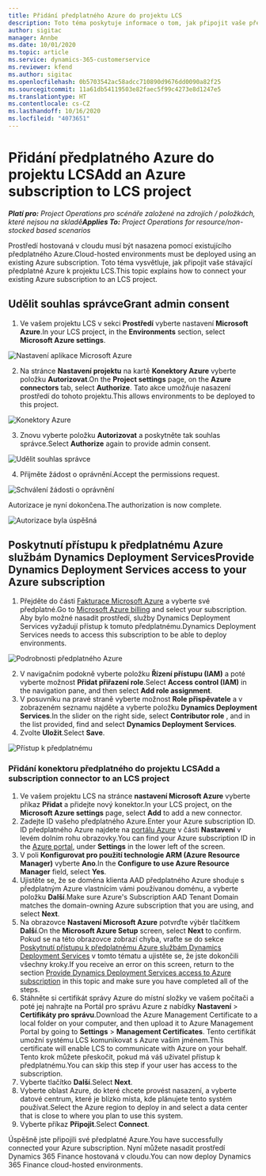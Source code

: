 ```yaml
---
title: Přidání předplatného Azure do projektu LCS
description: Toto téma poskytuje informace o tom, jak připojit vaše předplatné Azure k projektu LCS.
author: sigitac
manager: Annbe
ms.date: 10/01/2020
ms.topic: article
ms.service: dynamics-365-customerservice
ms.reviewer: kfend
ms.author: sigitac
ms.openlocfilehash: 0b5703542ac58adcc710890d9676dd0090a82f25
ms.sourcegitcommit: 11a61db54119503e82faec5f99c4273e8d1247e5
ms.translationtype: HT
ms.contentlocale: cs-CZ
ms.lasthandoff: 10/16/2020
ms.locfileid: "4073651"
---
```

# <a name="add-an-azure-subscription-to-lcs-project"></a><span data-ttu-id="337c4-103">Přidání předplatného Azure do projektu LCS</span><span class="sxs-lookup"><span data-stu-id="337c4-103">Add an Azure subscription to LCS project</span></span>

<span data-ttu-id="337c4-104">_**Platí pro:** Project Operations pro scénáře založené na zdrojích / položkách, které nejsou na skladě_</span><span class="sxs-lookup"><span data-stu-id="337c4-104">_**Applies To:** Project Operations for resource/non-stocked based scenarios_</span></span>

<span data-ttu-id="337c4-105">Prostředí hostovaná v cloudu musí být nasazena pomocí existujícího předplatného Azure.</span><span class="sxs-lookup"><span data-stu-id="337c4-105">Cloud-hosted environments must be deployed using an existing Azure subscription.</span></span> <span data-ttu-id="337c4-106">Toto téma vysvětluje, jak připojit vaše stávající předplatné Azure k projektu LCS.</span><span class="sxs-lookup"><span data-stu-id="337c4-106">This topic explains how to connect your existing Azure subscription to an LCS project.</span></span> 

## <a name="grant-admin-consent"></a><span data-ttu-id="337c4-107">Udělit souhlas správce</span><span class="sxs-lookup"><span data-stu-id="337c4-107">Grant admin consent</span></span>

1. <span data-ttu-id="337c4-108">Ve vašem projektu LCS v sekci **Prostředí** vyberte nastavení **Microsoft Azure**.</span><span class="sxs-lookup"><span data-stu-id="337c4-108">In your LCS project, in the **Environments** section, select **Microsoft Azure settings**.</span></span>

![Nastavení aplikace Microsoft Azure](./media/1MicrosoftAzureSettings.png)

2. <span data-ttu-id="337c4-110">Na stránce **Nastavení projektu** na kartě **Konektory Azure** vyberte položku **Autorizovat**.</span><span class="sxs-lookup"><span data-stu-id="337c4-110">On the **Project settings** page, on the **Azure connectors** tab, select **Authorize**.</span></span> <span data-ttu-id="337c4-111">Tato akce umožňuje nasazení prostředí do tohoto projektu.</span><span class="sxs-lookup"><span data-stu-id="337c4-111">This allows environments to be deployed to this project.</span></span>

![Konektory Azure](./media/2AzureConnectors.png)

3. <span data-ttu-id="337c4-113">Znovu vyberte položku **Autorizovat** a poskytněte tak souhlas správce.</span><span class="sxs-lookup"><span data-stu-id="337c4-113">Select **Authorize** again to provide admin consent.</span></span>

![Udělit souhlas správce](./media/3GrantAdminConsent.png)

4. <span data-ttu-id="337c4-115">Přijměte žádost o oprávnění.</span><span class="sxs-lookup"><span data-stu-id="337c4-115">Accept the permissions request.</span></span>

![Schválení žádosti o oprávnění](./media/4AcceptPermissionRequest.png)

<span data-ttu-id="337c4-117">Autorizace je nyní dokončena.</span><span class="sxs-lookup"><span data-stu-id="337c4-117">The authorization is now complete.</span></span> 

![Autorizace byla úspěšná](./media/5AuthorizationComplete.png)

## <a name="provide-dynamics-deployment-services-access-to-your-azure-subscription"></a><a name="provide"></a><span data-ttu-id="337c4-119">Poskytnutí přístupu k předplatnému Azure službám Dynamics Deployment Services</span><span class="sxs-lookup"><span data-stu-id="337c4-119">Provide Dynamics Deployment Services access to your Azure subscription</span></span>

1. <span data-ttu-id="337c4-120">Přejděte do části [Fakturace Microsoft Azure](https://portal.azure.com/#blade/Microsoft\_Azure\_Billing/SubscriptionsBlade) a vyberte své předplatné.</span><span class="sxs-lookup"><span data-stu-id="337c4-120">Go to [Microsoft Azure billing](https://portal.azure.com/#blade/Microsoft\_Azure\_Billing/SubscriptionsBlade) and select your subscription.</span></span> <span data-ttu-id="337c4-121">Aby bylo možné nasadit prostředí, služby Dynamics Deployment Services vyžadují přístup k tomuto předplatnému.</span><span class="sxs-lookup"><span data-stu-id="337c4-121">Dynamics Deployment Services needs to access this subscription to be able to deploy environments.</span></span>

![Podrobnosti předplatného Azure](./media/6AzureSubscription.png)

2. <span data-ttu-id="337c4-123">V navigačním podokně vyberte položku **Řízení přístupu (IAM)** a poté vyberte možnost **Přidat přiřazení role**.</span><span class="sxs-lookup"><span data-stu-id="337c4-123">Select **Access control (IAM)** in the navigation pane, and then select **Add role assignment**.</span></span>
3. <span data-ttu-id="337c4-124">V posuvníku na pravé straně vyberte možnost **Role přispěvatele** a v zobrazeném seznamu najděte a vyberte položku **Dynamics Deployment Services**.</span><span class="sxs-lookup"><span data-stu-id="337c4-124">In the slider on the right side, select **Contributor role** , and in the list provided, find and select **Dynamics Deployment Services**.</span></span> 
4. <span data-ttu-id="337c4-125">Zvolte **Uložit**.</span><span class="sxs-lookup"><span data-stu-id="337c4-125">Select **Save**.</span></span>

![Přístup k předplatnému](./media/7SubscriptionAccess.png)

### <a name="add-a-subscription-connector-to-an-lcs-project"></a><span data-ttu-id="337c4-127">Přidání konektoru předplatného do projektu LCS</span><span class="sxs-lookup"><span data-stu-id="337c4-127">Add a subscription connector to an LCS project</span></span>

1. <span data-ttu-id="337c4-128">Ve vašem projektu LCS na stránce **nastavení Microsoft Azure** vyberte příkaz **Přidat** a přidejte nový konektor.</span><span class="sxs-lookup"><span data-stu-id="337c4-128">In your LCS project, on the **Microsoft Azure settings** page, select **Add** to add a new connector.</span></span>
2. <span data-ttu-id="337c4-129">Zadejte ID vašeho předplatného Azure.</span><span class="sxs-lookup"><span data-stu-id="337c4-129">Enter your Azure subscription ID.</span></span> <span data-ttu-id="337c4-130">ID předplatného Azure najdete na [portálu Azure](https://ms.portal.azure.com/) v části **Nastavení** v levém dolním rohu obrazovky.</span><span class="sxs-lookup"><span data-stu-id="337c4-130">You can find your Azure subscription ID in the [Azure portal](https://ms.portal.azure.com/), under  **Settings**  in the lower left of the screen.</span></span>
3. <span data-ttu-id="337c4-131">V poli **Konfigurovat pro použití technologie ARM (Azure Resource Manager)** vyberte **Ano**.</span><span class="sxs-lookup"><span data-stu-id="337c4-131">In the **Configure to use Azure Resource Manager** field, select **Yes**.</span></span>
4. <span data-ttu-id="337c4-132">Ujistěte se, že se doména klienta AAD předplatného Azure shoduje s předplatným Azure vlastnícím vámi používanou doménu, a vyberte položku **Další**.</span><span class="sxs-lookup"><span data-stu-id="337c4-132">Make sure Azure's Subscription AAD Tenant Domain matches the domain-owning Azure subscription that you are using, and select **Next**.</span></span>
5. <span data-ttu-id="337c4-133">Na obrazovce **Nastavení Microsoft Azure** potvrďte výběr tlačítkem **Další**.</span><span class="sxs-lookup"><span data-stu-id="337c4-133">On the **Microsoft Azure Setup** screen, select **Next** to confirm.</span></span> <span data-ttu-id="337c4-134">Pokud se na této obrazovce zobrazí chyba, vraťte se do sekce [Poskytnutí přístupu k předplatnému Azure službám Dynamics Deployment Services](#provide) v tomto tématu a ujistěte se, že jste dokončili všechny kroky.</span><span class="sxs-lookup"><span data-stu-id="337c4-134">If you receive an error on this screen, return to the section [Provide Dynamics Deployment Services access to Azure subscription](#provide) in this topic and make sure you have completed all of the steps.</span></span>
6. <span data-ttu-id="337c4-135">Stáhněte si certifikát správy Azure do místní složky ve vašem počítači a poté jej nahrajte na Portál pro správu Azure z nabídky **Nastavení** > **Certifikáty pro správu**.</span><span class="sxs-lookup"><span data-stu-id="337c4-135">Download the Azure Management Certificate to a local folder on your computer, and then upload it to Azure Management Portal by going to **Settings** > **Management Certificates**.</span></span> <span data-ttu-id="337c4-136">Tento certifikát umožní systému LCS komunikovat s Azure vaším jménem.</span><span class="sxs-lookup"><span data-stu-id="337c4-136">This certificate will enable LCS to communicate with Azure on your behalf.</span></span> <span data-ttu-id="337c4-137">Tento krok můžete přeskočit, pokud má váš uživatel přístup k předplatnému.</span><span class="sxs-lookup"><span data-stu-id="337c4-137">You can skip this step if your user has access to the subscription.</span></span>
7. <span data-ttu-id="337c4-138">Vyberte tlačítko **Další**.</span><span class="sxs-lookup"><span data-stu-id="337c4-138">Select  **Next**.</span></span>
8. <span data-ttu-id="337c4-139">Vyberte oblast Azure, do které chcete provést nasazení, a vyberte datové centrum, které je blízko místa, kde plánujete tento systém používat.</span><span class="sxs-lookup"><span data-stu-id="337c4-139">Select the Azure region to deploy in and select a data center that is close to where you plan to use this system.</span></span>
9.  <span data-ttu-id="337c4-140">Vyberte příkaz **Připojit**.</span><span class="sxs-lookup"><span data-stu-id="337c4-140">Select  **Connect**.</span></span>

<span data-ttu-id="337c4-141">Úspěšně jste připojili své předplatné Azure.</span><span class="sxs-lookup"><span data-stu-id="337c4-141">You have successfully connected your Azure subscription.</span></span> <span data-ttu-id="337c4-142">Nyní můžete nasadit prostředí Dynamics 365 Finance hostovaná v cloudu.</span><span class="sxs-lookup"><span data-stu-id="337c4-142">You can now deploy Dynamics 365 Finance cloud-hosted environments.</span></span>


